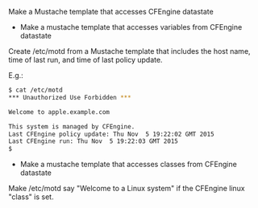 Make a Mustache template that accesses CFEngine datastate

* Make a mustache template that accesses variables from CFEngine datastate

Create /etc/motd from a Mustache template that includes the host name,
time of last run, and time of last policy update.

E.g.:

```bash
$ cat /etc/motd
*** Unauthorized Use Forbidden ***

Welcome to apple.example.com

This system is managed by CFEngine.
Last CFEngine policy update: Thu Nov  5 19:22:02 GMT 2015
Last CFEngine run: Thu Nov  5 19:22:03 GMT 2015
$
```

* Make a mustache template that accesses classes from CFEngine datastate

Make /etc/motd say "Welcome to a Linux system" if the CFEngine linux "class" is set.


